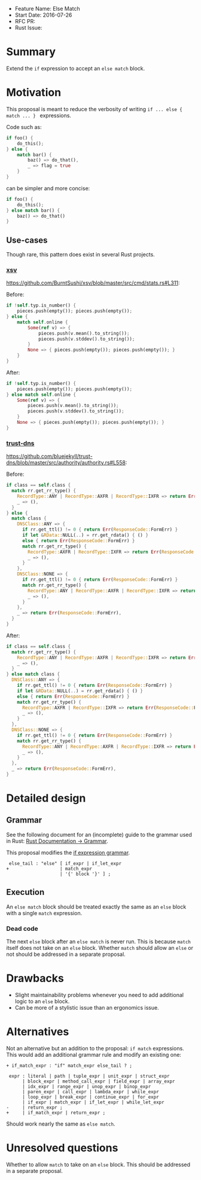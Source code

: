 - Feature Name: Else Match
- Start Date: 2016-07-26
- RFC PR:
- Rust Issue:

# Summary
[summary]: #summary

Extend the `if` expression to accept an `else match` block.

# Motivation
[motivation]: #motivation

This proposal is meant to reduce the verbosity of writing `if ... else { match ... } ` expressions.

Code such as:

```rust
if foo() {
    do_this();
} else {
    match bar() {
        baz() => do_that(),
        _ => flag = true
    }
}
```

can be simpler and more concise:

```rust
if foo() {
    do_this();
} else match bar() {
    baz() => do_that()
}
```

## Use-cases

Though rare, this pattern does exist in several Rust projects.

### [xsv](https://github.com/BurntSushi/xsv)

<https://github.com/BurntSushi/xsv/blob/master/src/cmd/stats.rs#L311>:

Before:

```rust
if !self.typ.is_number() {
    pieces.push(empty()); pieces.push(empty());
} else {
    match self.online {
        Some(ref v) => {
            pieces.push(v.mean().to_string());
            pieces.push(v.stddev().to_string());
        }
        None => { pieces.push(empty()); pieces.push(empty()); }
    }
}
```

After:

```rust
if !self.typ.is_number() {
    pieces.push(empty()); pieces.push(empty());
} else match self.online {
    Some(ref v) => {
        pieces.push(v.mean().to_string());
        pieces.push(v.stddev().to_string());
    }
    None => { pieces.push(empty()); pieces.push(empty()); }
}
```

### [trust-dns](https://github.com/bluejekyll/trust-dns)

<https://github.com/bluejekyll/trust-dns/blob/master/src/authority/authority.rs#L558>:

Before:

```rust
if class == self.class {
  match rr.get_rr_type() {
    RecordType::ANY | RecordType::AXFR | RecordType::IXFR => return Err(ResponseCode::FormErr),
    _ => (),
  }
} else {
  match class {
    DNSClass::ANY => {
      if rr.get_ttl() != 0 { return Err(ResponseCode::FormErr) }
      if let &RData::NULL(..) = rr.get_rdata() { () }
      else { return Err(ResponseCode::FormErr) }
      match rr.get_rr_type() {
        RecordType::AXFR | RecordType::IXFR => return Err(ResponseCode::FormErr),
        _ => (),
      }
    },
    DNSClass::NONE => {
      if rr.get_ttl() != 0 { return Err(ResponseCode::FormErr) }
      match rr.get_rr_type() {
        RecordType::ANY | RecordType::AXFR | RecordType::IXFR => return Err(ResponseCode::FormErr),
        _ => (),
      }
    },
    _ => return Err(ResponseCode::FormErr),
  }
}
```

After:

```rust
if class == self.class {
  match rr.get_rr_type() {
    RecordType::ANY | RecordType::AXFR | RecordType::IXFR => return Err(ResponseCode::FormErr),
    _ => (),
  }
} else match class {
  DNSClass::ANY => {
    if rr.get_ttl() != 0 { return Err(ResponseCode::FormErr) }
    if let &RData::NULL(..) = rr.get_rdata() { () }
    else { return Err(ResponseCode::FormErr) }
    match rr.get_rr_type() {
      RecordType::AXFR | RecordType::IXFR => return Err(ResponseCode::FormErr),
      _ => (),
    }
  },
  DNSClass::NONE => {
    if rr.get_ttl() != 0 { return Err(ResponseCode::FormErr) }
    match rr.get_rr_type() {
      RecordType::ANY | RecordType::AXFR | RecordType::IXFR => return Err(ResponseCode::FormErr),
      _ => (),
    }
  },
  _ => return Err(ResponseCode::FormErr),
}
```

# Detailed design
[design]: #detailed-design

## Grammar

See the following document for an (incomplete) guide to the grammar used in Rust:
[Rust Documentation → Grammar](https://doc.rust-lang.org/grammar.html).

This proposal modifies the
[if expression grammar](https://doc.rust-lang.org/grammar.html#if-expressions).

```
 else_tail : "else" [ if_expr | if_let_expr
+                   | match_expr
                    | '{' block '}' ] ;
```

## Execution

An `else match` block should be treated exactly the same as an `else` block with a single `match`
expression.

### Dead code

The next `else` block after an `else match` is never run. This is because `match` itself does not
take on an `else` block. Whether `match` should allow an `else` or not should be addressed in a
separate proposal.

# Drawbacks
[drawbacks]: #drawbacks

- Slight maintainability problems whenever you need to add additional logic to an `else` block.
- Can be more of a stylistic issue than an ergonomics issue.

# Alternatives
[alternatives]: #alternatives

Not an alternative but an addition to the proposal: `if match` expressions. This would add an
additional grammar rule and modify an existing one:

```
+ if_match_expr : "if" match_expr else_tail ? ;
```

```
 expr : literal | path | tuple_expr | unit_expr | struct_expr
      | block_expr | method_call_expr | field_expr | array_expr
      | idx_expr | range_expr | unop_expr | binop_expr
      | paren_expr | call_expr | lambda_expr | while_expr
      | loop_expr | break_expr | continue_expr | for_expr
      | if_expr | match_expr | if_let_expr | while_let_expr
-     | return_expr ;
+     | if_match_expr | return_expr ;
```

Should work nearly the same as `else match`.

# Unresolved questions
[unresolved]: #unresolved-questions

Whether to allow `match` to take on an `else` block. This should be addressed
in a separate proposal.
